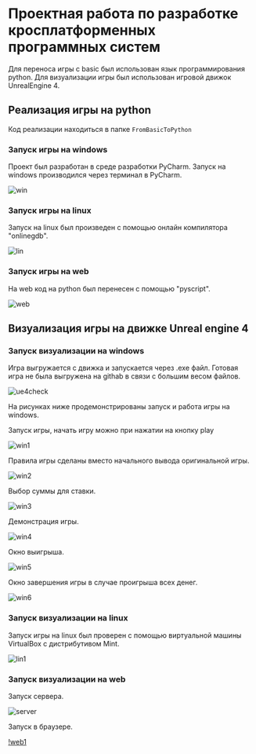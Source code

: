 # Проектная работа по разработке кросплатформенных программных систем
Для переноса игры с basic был использован язык программирования python.
Для визуализации игры был использован игровой движок UnrealEngine 4.

## Реализация игры на python
Код реализации находиться в папке `FromBasicToPython`

### Запуск игры на windows
Проект был разработан в среде разработки PyCharm.
Запуск на windows производился через терминал в PyCharm.

  ![win](https://github.com/AzeePoDz/kis-crossplatform/blob/main/workphotos/windowswork.PNG?raw=true)

### Запуск игры на linux
Запуск на linux был произведен с помощью онлайн компилятора "onlinegdb".
  
  ![lin](https://github.com/AzeePoDz/kis-crossplatform/blob/main/workphotos/linuxwork.PNG)
 
 ### Запуск игры на web
 На web код на python был перенесен с помощью "pyscript".
 
  ![web](https://github.com/AzeePoDz/kis-crossplatform/blob/main/workphotos/webwrk.PNG)
  
## Визуализация игры на движке Unreal engine 4

### Запуск визуализации на windows

Игра выгружается с движка и запускается через .exe файл.
Готовая игра не была выгружена на githab в связи с большим весом файлов.

  ![ue4check](https://github.com/AzeePoDz/kis-crossplatform/blob/main/workphotos/ue4check.PNG)

На рисунках ниже продемонстрированы запуск и работа игры на windows.

Запуск игры, начать игру можно при нажатии на кнопку play

  ![win1](https://github.com/AzeePoDz/kis-crossplatform/blob/main/workphotos/uewinstrat.PNG)

Правила игры сделаны вместо начального вывода оригинальной игры.

  ![win2](https://github.com/AzeePoDz/kis-crossplatform/blob/main/workphotos/uewinrules.PNG)
  
Выбор суммы для ставки.

  ![win3](https://github.com/AzeePoDz/kis-crossplatform/blob/main/workphotos/uewinmoney.PNG)

Демонстрация игры.

  ![win4](https://github.com/AzeePoDz/kis-crossplatform/blob/main/workphotos/uewingame.PNG)
  
Окно выигрыша.
  
  ![win5](https://github.com/AzeePoDz/kis-crossplatform/blob/main/workphotos/uewinwin.PNG)
  
Окно завершения игры в случае проигрыша всех денег.
  
  ![win6](https://github.com/AzeePoDz/kis-crossplatform/blob/main/workphotos/uewinlose.PNG)

### Запуск визуализации на linux

Запуск игры на linux был проверен с помощью виртуальной машины VirtualBox с дистрибутивом Mint.

  ![lin1](https://github.com/AzeePoDz/kis-crossplatform/blob/main/workphotos/uelin.PNG)
  
### Запуск визуализации на web

Запуск сервера.

  ![server](https://github.com/AzeePoDz/kis-crossplatform/blob/main/workphotos/server.PNG)
  
Запуск в браузере.

  [!web1](https://github.com/AzeePoDz/kis-crossplatform/blob/main/workphotos/ueweb.PNG)
